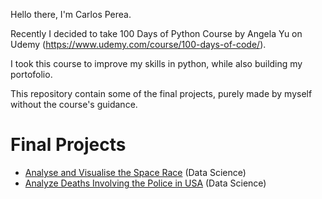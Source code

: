 Hello there, I'm Carlos Perea.

Recently I decided to take 100 Days of Python Course by Angela Yu on Udemy (https://www.udemy.com/course/100-days-of-code/).

I took this course to improve my skills in python, while also building my portofolio.

This repository contain some of the final projects, purely made by myself without the course's guidance.

# Final Projects
- [Analyse and Visualise the Space Race](https://github.com/carlospereav/100DaysOfPython/blob/main/Space%2BMissions%2B(start)/Space_Missions_Analysis_(start).ipynb) (Data Science)
- [Analyze Deaths Involving the Police in USA](https://github.com/carlospereav/100DaysOfPython/blob/main/Fatal%2BForce%2B(start)/Fatal_Force_(start).ipynb) (Data Science)
